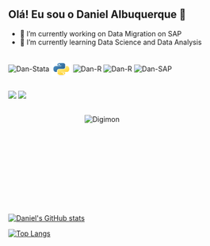 ## Olá! Eu sou o Daniel Albuquerque 👋

- 🔭 I’m currently working on Data Migration on SAP
- 🌱 I’m currently learning Data Science and  Data Analysis
  
<div style="display: inline_block"><br>
    <img align="center" alt="Dan-Stata" height="40" width="50"
    src="https://cdn.jsdelivr.net/gh/devicons/devicon@latest/icons/stata/stata-original-wordmark.svg" />
  <img align="center" alt="Dan-Python" height="30" width="40" 
    src="https://raw.githubusercontent.com/devicons/devicon/master/icons/python/python-original.svg">
  <img align="center" alt="Dan-R" height="30" width="40" 
    src="https://cdn.jsdelivr.net/gh/devicons/devicon@latest/icons/r/r-original.svg" />
  <img align="center" alt="Dan-R" height="30" width="40"   
    src="https://cdn.jsdelivr.net/gh/devicons/devicon@latest/icons/azuresqldatabase/azuresqldatabase-original.svg" />
  <img align="center" alt="Dan-SAP" height="30" width="55"  
    src="https://upload.wikimedia.org/wikipedia/commons/thumb/8/8f/SAP-Logo.svg/743px-SAP-Logo.svg.png?20120426114443" />
  <div/>

##  

<div>
  <a href="https://www.linkedin.com/in/daniel-evilazio/" target="_blank"><img src="https://img.shields.io/badge/-LinkedIn-%230077B5?style=for-the-badge&logo=linkedin&logoColor=white" target="_blank"></a>
  <a href="https://lattes.cnpq.br/0312115909093021" target="_blank"><img src="https://img.shields.io/badge/-Lattes-orange?style=for-the-badge&logo=GitBook&logoColor=white" target="_blank"></a>
</div>

##

  <img align="right" alt="Digimon" height="200" width="350" 
    src="https://64.media.tumblr.com/tumblr_lw9d48ccXK1qbvpv0.gif" />
    
[![Daniel's GitHub stats](https://github-readme-stats.vercel.app/api?username=Dan-Albu&show_icons=true&theme=holi)](https://github.com/Dan-Albu/github-readme-stats)

[![Top Langs](https://github-readme-stats.vercel.app/api/top-langs/?username=Dan-Albu&layout=compact&theme=holi)](https://github.com/Dan-Albu/github-readme-stats)


  
</div>

